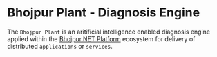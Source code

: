 # Bhojpur Plant - Diagnosis Engine

The `Bhojpur Plant` is an aritificial intelligence enabled diagnosis engine applied within
the [Bhojpur.NET Platform](https://github.com/bhojpur/platform/) ecosystem for delivery of
distributed `applications` or `services`.

